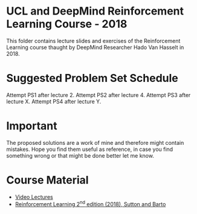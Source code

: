 # UCL and DeepMind Reinforcement Learning Course - 2018

This folder contains lecture slides and exercises of the Reinforcement Learning course thaught by DeepMind Researcher Hado Van Hasselt in 2018.

# Suggested Problem Set Schedule

Attempt PS1 after lecture 2.
Attempt PS2 after lecture 4.
Attempt PS3 after lecture X.
Attempt PS4 after lecture Y.

# Important

The proposed solutions are a work of mine and therefore might contain mistakes. Hope you find them useful as reference, in case you find something wrong or that might be done better let me know.

# Course Material

- [Video Lectures](https://youtube.com/playlist?list=PLqYmG7hTraZBKeNJ-JE_eyJHZ7XgBoAyb)
- [Reinforcement Learning 2<sup>nd</sup> edition (2018), Sutton and Barto](http://incompleteideas.net/book/the-book.html) 